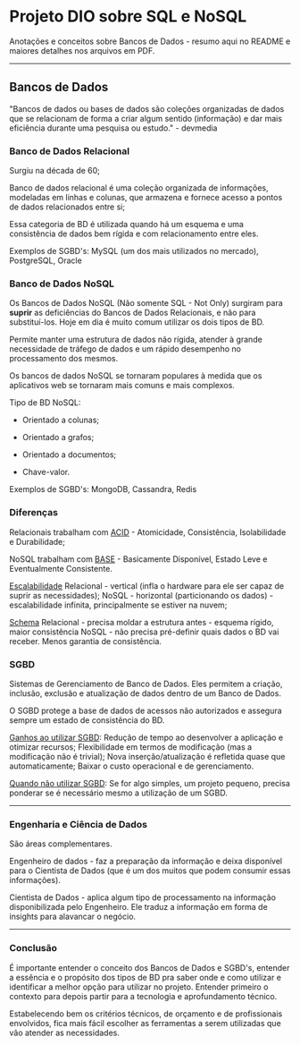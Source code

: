 # Projeto DIO sobre SQL e NoSQL
Anotações e conceitos sobre Bancos de Dados - resumo aqui no README e maiores detalhes nos arquivos em PDF.

---

## Bancos de Dados
"Bancos de dados ou bases de dados são coleções organizadas de dados que se relacionam de forma a criar algum sentido (informação) e dar mais eficiência durante uma pesquisa ou estudo." - devmedia



### Banco de Dados Relacional

Surgiu na década de 60;

Banco de dados relacional é uma coleção organizada de informações, modeladas em linhas e colunas, que armazena e fornece acesso a pontos de dados relacionados entre si;

Essa categoria de BD é utilizada quando há um esquema e uma consistência de dados bem rígida e com relacionamento entre eles.

Exemplos de SGBD's: MySQL (um dos mais utilizados no mercado), PostgreSQL, Oracle



### Banco de Dados NoSQL

Os Bancos de Dados NoSQL (Não somente SQL - Not Only) surgiram para **suprir** as deficiências do Bancos de Dados Relacionais, e não para substituí-los. Hoje em dia é muito comum utilizar os dois tipos de BD.

Permite manter uma estrutura de dados não rígida, atender à grande necessidade de tráfego de dados e um rápido desempenho no processamento dos mesmos. 

Os bancos de dados NoSQL se tornaram populares à medida que os aplicativos web se tornaram mais comuns e mais complexos.

Tipo de BD NoSQL: 

- Orientado a colunas;

- Orientado a grafos;

- Orientado a documentos;

- Chave-valor.

Exemplos de SGBD's: MongoDB, Cassandra, Redis



### Diferenças

Relacionais trabalham com <u>ACID</u> - Atomicidade, Consistência, Isolabilidade e Durabilidade;

NoSQL trabalham com <u>BASE</u> - Basicamente Disponível, Estado Leve e Eventualmente Consistente.


<u>Escalabilidade</u>
	Relacional - vertical (infla o hardware para ele ser capaz de suprir as necessidades);
	NoSQL - horizontal (particionando os dados) - escalabilidade infinita, principalmente se estiver na nuvem;

<u>Schema</u>
	Relacional - precisa moldar a estrutura antes - esquema rígido, maior consistência
	NoSQL - não precisa pré-definir quais dados o BD vai receber. Menos garantia de consistência.



### SGBD

Sistemas de Gerenciamento de Banco de Dados. Eles permitem a criação, inclusão, exclusão e atualização de dados dentro de um Banco de Dados.

O SGBD protege a base de dados de acessos não autorizados e assegura sempre um estado de consistência do BD.

<u>Ganhos ao utilizar SGBD</u>: Redução de tempo ao desenvolver a aplicação e otimizar recursos;             											Flexibilidade em termos de modificação (mas a modificação não é trivial);           											Nova inserção/atualização é refletida quase que automaticamente;    											Baixar o custo operacional e de gerenciamento.

<u>Quando não utilizar SGBD</u>: Se for algo simples, um projeto pequeno, precisa ponderar se é necessário mesmo a utilização de um SGBD.



---



### Engenharia e Ciência de Dados

São áreas complementares.

Engenheiro de dados - faz a preparação da informação e deixa disponível para o Cientista de Dados (que é um dos muitos que podem consumir essas informações). 

Cientista de Dados - aplica algum tipo de processamento na informação disponibilizada pelo Engenheiro. Ele traduz a informação em forma de insights para alavancar o negócio.



---



### Conclusão

É importante entender o conceito dos Bancos de Dados e SGBD's, entender a essência e o propósito dos tipos de BD pra saber onde e como utilizar e identificar a melhor opção para utilizar no projeto. Entender primeiro o contexto para depois partir para a tecnologia e aprofundamento técnico.

Estabelecendo bem os critérios técnicos, de orçamento e de profissionais envolvidos, fica mais fácil escolher as ferramentas a serem utilizadas que vão atender as necessidades. 
